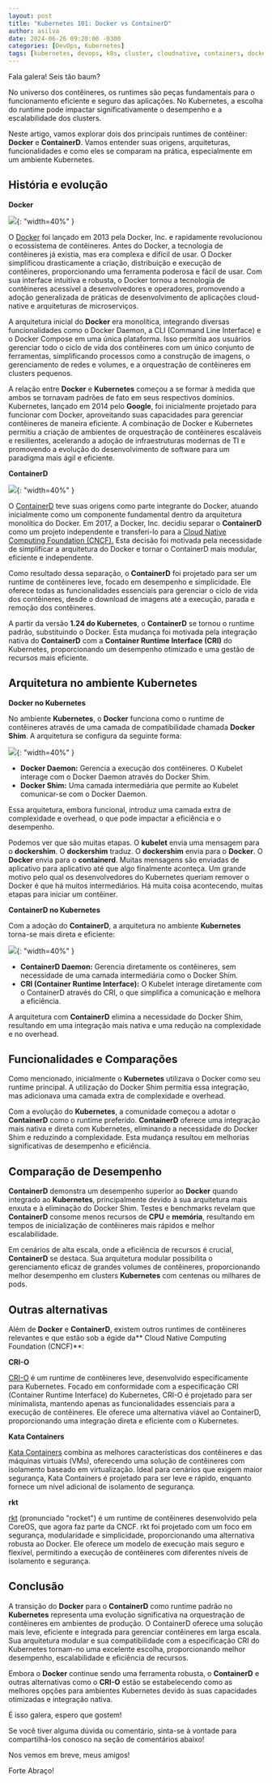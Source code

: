 ```yaml
---
layout: post
title: "Kubernetes 101: Docker vs ContainerD"
author: asilva
date: 2024-06-26 09:20:00 -0300
categories: [DevOps, Kubernetes]
tags: [kubernetes, devops, k8s, cluster, cloudnative, containers, docker, microservices]
---
```


Fala galera! Seis tão baum?

No universo dos contêineres, os runtimes são peças fundamentais para o funcionamento eficiente e seguro das aplicações. No Kubernetes, a escolha do runtime pode impactar significativamente o desempenho e a escalabilidade dos clusters. 

Neste artigo, vamos explorar dois dos principais runtimes de contêiner: **Docker** e **ContainerD**. Vamos entender suas origens, arquiteturas, funcionalidades e como eles se comparam na prática, especialmente em um ambiente Kubernetes.

## **História e evolução**

**Docker**

![](/assets/img/82/runtime01.png){: "width=40%" } 

O <a href="https://docker.com" target="_blank"> Docker</a> foi lançado em 2013 pela Docker, Inc. e rapidamente revolucionou o ecossistema de contêineres. Antes do Docker, a tecnologia de contêineres já existia, mas era complexa e difícil de usar. O Docker simplificou drasticamente a criação, distribuição e execução de contêineres, proporcionando uma ferramenta poderosa e fácil de usar. Com sua interface intuitiva e robusta, o Docker tornou a tecnologia de contêineres acessível a desenvolvedores e operadores, promovendo a adoção generalizada de práticas de desenvolvimento de aplicações cloud-native e arquiteturas de microserviços.

A arquitetura inicial do **Docker** era monolítica, integrando diversas funcionalidades como o Docker Daemon, a CLI (Command Line Interface) e o Docker Compose em uma única plataforma. Isso permitia aos usuários gerenciar todo o ciclo de vida dos contêineres com um único conjunto de ferramentas, simplificando processos como a construção de imagens, o gerenciamento de redes e volumes, e a orquestração de contêineres em clusters pequenos.

A relação entre **Docker** e **Kubernetes** começou a se formar à medida que ambos se tornavam padrões de fato em seus respectivos domínios. Kubernetes, lançado em 2014 pelo **Google**, foi inicialmente projetado para funcionar com Docker, aproveitando suas capacidades para gerenciar contêineres de maneira eficiente. A combinação de Docker e Kubernetes permitiu a criação de ambientes de orquestração de contêineres escaláveis e resilientes, acelerando a adoção de infraestruturas modernas de TI e promovendo a evolução do desenvolvimento de software para um paradigma mais ágil e eficiente.

**ContainerD**

![](/assets/img/82/runtime02.png){: "width=40%" } 

O <a href="https://containerd.io" target="_blank"> ContainerD</a> teve suas origens como parte integrante do Docker, atuando inicialmente como um componente fundamental dentro da arquitetura monolítica do Docker. Em 2017, a Docker, Inc. decidiu separar o **ContainerD** como um projeto independente e transferi-lo para a <a href="https://containerd.io" target="_blank"> Cloud Native Computing Foundation (CNCF).</a> Esta decisão foi motivada pela necessidade de simplificar a arquitetura do Docker e tornar o ContainerD mais modular, eficiente e independente.

Como resultado dessa separação, o **ContainerD** foi projetado para ser um runtime de contêineres leve, focado em desempenho e simplicidade. Ele oferece todas as funcionalidades essenciais para gerenciar o ciclo de vida dos contêineres, desde o download de imagens até a execução, parada e remoção dos contêineres.

A partir da versão **1.24 do Kubernetes**, o **ContainerD** se tornou o runtime padrão, substituindo o Docker. Esta mudança foi motivada pela integração nativa do **ContainerD** com a **Container Runtime Interface (CRI)** do Kubernetes, proporcionando um desempenho otimizado e uma gestão de recursos mais eficiente.

## **Arquitetura no ambiente Kubernetes**

**Docker no Kubernetes**

No ambiente **Kubernetes**, o **Docker** funciona como o runtime de contêineres através de uma camada de compatibilidade chamada **Docker Shim**. A arquitetura se configura da seguinte forma:

![](/assets/img/82/runtime03.png){: "width=40%" } 

- **Docker Daemon:** Gerencia a execução dos contêineres. O Kubelet interage com o Docker Daemon através do Docker Shim.
- **Docker Shim:** Uma camada intermediária que permite ao Kubelet comunicar-se com o Docker Daemon.

Essa arquitetura, embora funcional, introduz uma camada extra de complexidade e overhead, o que pode impactar a eficiência e o desempenho.

Podemos ver que são muitas etapas. O **kubelet** envia uma mensagem para o **dockershim**. O **dockershim** traduz. O **dockershim** envia para o **Docker**. O **Docker** envia para o **containerd**. Muitas mensagens são enviadas de aplicativo para aplicativo até que algo finalmente aconteça. Um grande motivo pelo qual os desenvolvedores do Kubernetes queriam remover o Docker é que há muitos intermediários. Há muita coisa acontecendo, muitas etapas para iniciar um contêiner.

**ContainerD no Kubernetes**

Com a adoção do **ContainerD**, a arquitetura no ambiente **Kubernetes** torna-se mais direta e eficiente:

![](/assets/img/82/runtime04.png){: "width=40%" } 

- **ContainerD Daemon:** Gerencia diretamente os contêineres, sem necessidade de uma camada intermediária como o Docker Shim.
- **CRI (Container Runtime Interface):** O Kubelet interage diretamente com o ContainerD através do CRI, o que simplifica a comunicação e melhora a eficiência.

A arquitetura com **ContainerD** elimina a necessidade do Docker Shim, resultando em uma integração mais nativa e uma redução na complexidade e no overhead.

## **Funcionalidades e Comparações**

Como mencionado, inicialmente o **Kubernetes** utilizava o Docker como seu runtime principal. A utilização do Docker Shim permitia essa integração, mas adicionava uma camada extra de complexidade e overhead.

Com a evolução do **Kubernetes**, a comunidade começou a adotar o **ContainerD** como o runtime preferido. **ContainerD** oferece uma integração mais nativa e direta com Kubernetes, eliminando a necessidade do Docker Shim e reduzindo a complexidade. Esta mudança resultou em melhorias significativas de desempenho e eficiência.

## **Comparação de Desempenho**

**ContainerD** demonstra um desempenho superior ao **Docker** quando integrado ao **Kubernetes**, principalmente devido à sua arquitetura mais enxuta e à eliminação do Docker Shim. Testes e benchmarks revelam que **ContainerD** consome menos recursos de **CPU** e **memória**, resultando em tempos de inicialização de contêineres mais rápidos e melhor escalabilidade.

Em cenários de alta escala, onde a eficiência de recursos é crucial, **ContainerD** se destaca. Sua arquitetura modular possibilita o gerenciamento eficaz de grandes volumes de contêineres, proporcionando melhor desempenho em clusters **Kubernetes** com centenas ou milhares de pods.

## **Outras alternativas**

Além de **Docker** e **ContainerD**, existem outros runtimes de contêineres relevantes e que estão sob a égide da** Cloud Native Computing Foundation (CNCF)**:

**CRI-O**

<a href="https://cri-o.io/" target="_blank"> CRI-O</a> é um runtime de contêineres leve, desenvolvido especificamente para Kubernetes. Focado em conformidade com a especificação CRI (Container Runtime Interface) do Kubernetes, CRI-O é projetado para ser minimalista, mantendo apenas as funcionalidades essenciais para a execução de contêineres. Ele oferece uma alternativa viável ao ContainerD, proporcionando uma integração direta e eficiente com o Kubernetes.

**Kata Containers**

 <a href="https://katacontainers.io/" target="_blank"> Kata Containers</a>  combina as melhores características dos contêineres e das máquinas virtuais (VMs), oferecendo uma solução de contêineres com isolamento baseado em virtualização. Ideal para cenários que exigem maior segurança, Kata Containers é projetado para ser leve e rápido, enquanto fornece um nível adicional de isolamento de segurança.

**rkt**

<a href="https://github.com/rkt/rkt" target="_blank"> rkt</a> (pronunciado "rocket") é um runtime de contêineres desenvolvido pela CoreOS, que agora faz parte da CNCF. rkt foi projetado com um foco em segurança, modularidade e simplicidade, proporcionando uma alternativa robusta ao Docker. Ele oferece um modelo de execução mais seguro e flexível, permitindo a execução de contêineres com diferentes níveis de isolamento e segurança.

## **Conclusão**

A transição do **Docker** para o **ContainerD** como runtime padrão no **Kubernetes** representa uma evolução significativa na orquestração de contêineres em ambientes de produção. O ContainerD oferece uma solução mais leve, eficiente e integrada para gerenciar contêineres em larga escala. Sua arquitetura modular e sua compatibilidade com a especificação CRI do Kubernetes tornam-no uma excelente escolha, proporcionando melhor desempenho, escalabilidade e eficiência de recursos.

Embora o **Docker** continue sendo uma ferramenta robusta, o **ContainerD** e outras alternativas como o **CRI-O** estão se estabelecendo como as melhores opções para ambientes Kubernetes devido às suas capacidades otimizadas e integração nativa.

É isso galera, espero que gostem!

Se você tiver alguma dúvida ou comentário, sinta-se à vontade para compartilhá-los conosco na seção de comentários abaixo!

Nos vemos em breve, meus amigos!

Forte Abraço!
